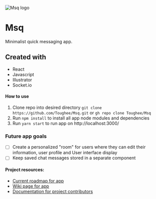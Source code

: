 ![Msq logo](public/img/Msq-logo.png)

# Msq

Minimalist quick messaging app. 

## Created with

- React
- Javascript
- Illustrator
- Socket.io

#### How to use

1. Clone repo into desired directory ```git clone https://github.com/Toughee/Msq.git``` or ```gh repo clone Toughee/Msq```
2. Run ```npm install``` to install all app node modules and dependencies
3. Run ```yarn start``` to run app on http://localhost:3000/

### Future app goals

- [ ] Create a personalized "room" for users where they can edit their information, user profile and User interface display
- [ ] Keep saved chat messages stored in a separate component

#### Project resources:

- [Current roadmap for app](https://github.com/Toughee/Msq/projects/1)
- [Wiki page for app](https://github.com/Toughee/Msq/wiki)
- [Documentation for project contributors](https://github.com/Toughee/Msq/tree/master/docs)
